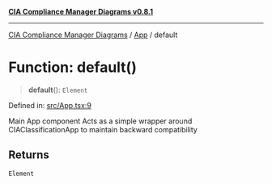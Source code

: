 [**CIA Compliance Manager Diagrams v0.8.1**](../../README.md)

***

[CIA Compliance Manager Diagrams](../../modules.md) / [App](../README.md) / default

# Function: default()

> **default**(): `Element`

Defined in: [src/App.tsx:9](https://github.com/Hack23/cia-compliance-manager/blob/4236f4375d9cfb0505c191818eeb5443ec527132/src/App.tsx#L9)

Main App component
Acts as a simple wrapper around CIAClassificationApp to maintain backward compatibility

## Returns

`Element`
